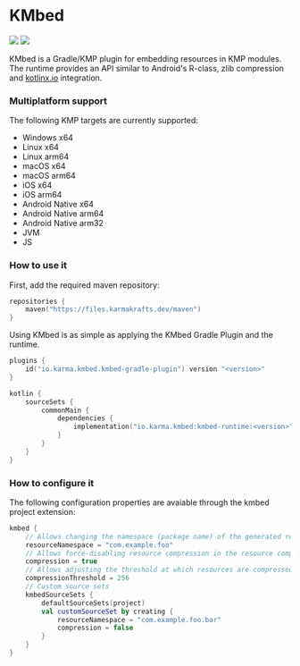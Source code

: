 # KMbed
[![](https://git.karmakrafts.dev/kk/kmbed/badges/master/pipeline.svg)](https://git.karmakrafts.dev/kk/kmbed/-/pipelines)
[![](https://img.shields.io/maven-metadata/v?metadataUrl=https%3A%2F%2Ffiles.karmakrafts.dev%2Fmaven%2Fio%2Fkarma%2Fkmbed%2Fkmbed-runtime%2Fmaven-metadata.xml)](https://git.karmakrafts.dev/kk/kmbed/-/packages)

KMbed is a Gradle/KMP plugin for embedding resources in KMP modules.  
The runtime provides an API similar to Android's R-class, zlib compression and [kotlinx.io](https://github.com/Kotlin/kotlinx-io) integration.

### Multiplatform support

The following KMP targets are currently supported:
* Windows x64
* Linux x64
* Linux arm64
* macOS x64
* macOS arm64
* iOS x64
* iOS arm64
* Android Native x64
* Android Native arm64
* Android Native arm32
* JVM
* JS

### How to use it

First, add the required maven repository:

```kotlin
repositories {
    maven("https://files.karmakrafts.dev/maven")
}
```

Using KMbed is as simple as applying the KMbed Gradle Plugin and the runtime.

```kotlin
plugins {
    id("io.karma.kmbed.kmbed-gradle-plugin") version "<version>"
}

kotlin {
    sourceSets {
        commonMain {
            dependencies {
                implementation("io.karma.kmbed:kmbed-runtime:<version>")
            }
        }
    }
}
```

### How to configure it

The following configuration properties are avaiable through the kmbed project extension:

```kotlin
kmbed {
    // Allows changing the namespace (package name) of the generated resources for the current module
    resourceNamespace = "com.example.foo"
    // Allows force-disabling resource compression in the resource compiler
    compression = true
    // Allows adjusting the threshold at which resources are compressed (in bytes)
    compressionThreshold = 256
    // Custom source sets
    kmbedSourceSets {
        defaultSourceSets(project)
        val customSourceSet by creating {
            resourceNamespace = "com.example.foo.bar"
            compression = false
        }
    }
}
```